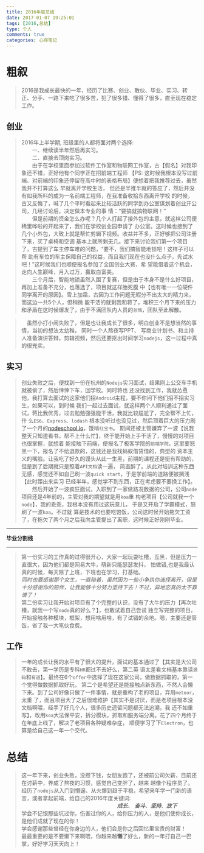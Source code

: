 ```yaml
---
title: 2016年度总结
date: 2017-01-07 19:25:01
tags: [2016,总结]
type: 个人
comments: true
categories: 心得笔记
---
```


# 粗叙
> 2016是我成长最快的一年，经历了比赛、创业、散伙、毕业、实习、转正、分手、一路下来吃了很多苦，犯了很多错、懂得了很多，直至现在稳定工作。

## 创业
> 2016年上半学期, 班级里的人都将面对两个选择:  
 　　一、继续读半年然后再实习。  
 　　二、直接去顶岗实习。  
 　　由于在学校里面参加过软件工作室和物联网工作室，古【假名】对我印象还不错，正好他有个同学正在招前端工程师 
 【PS: 这时候我根本没写过前端、对前端的印象还停留在高中时的表格布局】便想着把我推荐过去，虽然我并不打算这么
 早就离开学校生活， 但还是半推半就的答应了，然后并没有如我所料的成为一名前端工程师，在我准备收拾东西离开学校
 的时候，古又反悔了，喊了几个平时看起来比较活跃的同学到办公室谋划着创业开公司，几经讨论后，决定做本专业的事
 情：“要搞就搞物联网！”  
 　　但是前期的资金怎么办呢？几个人打起了接外包的主意，就这样公司便稀里哗啦的开起来了，我们在学校创业园申请了
 办公室。这时候也接到了几个小外包，大致上就是帮忙剪辑下视频。收益并不多，正好够把公司注册下来，买了桌椅和空调
 基本上就所剩无几。接下来讨论我们第一个项目了，古提到了车主停车难的问题，“要不，我们搞智能地锁吧！这样子可以帮
 助有车位的车主保障自己的权益，而且我们现在也没什么点子，先试水吧！”这时候我们也顺便报名参加了全国创业大赛，希
 望能借着这个机会，走向人生巅峰，月入过万，赢取白富美。  
 　　三个月后，智能地锁虽然入围了复赛，但是由于本身不是什么好项目，再加上准备不充分，也落选了，项目就这样胎死腹
 中【也有唯一一位硬件同学离开的原因】。雪上加霜，古因为工作问题无暇分不出太大的精力来，而这边一共5个人，但稍微
 能干活的就剩我和蒋了，堆积三个月下来的压力和矛盾在这时候爆发了，由于不满团队内人员的`怠惰`，团队至此解散。
 
 >　虽然小打小闹失败了，但是也让我成长了很多，明白创业不是想当然的事情，当初的想法太幼稚， 同时一个人熬夜写PPT、
 写商业计划书、和主持人准备演讲答辩，剪辑视频，然后还要抠出时间学习`nodejs`，这一过程中真的很充实。

## 实习
 >创业失败之后，便找到一份在杭州的`Nodejs`实习面试，结果刚上公交车手机就被偷了，然后悻悻下车，回学校。同时蒋也
 还没找到工作，我就怂恿他，我打算去面试的这家他们招`Android`主程，要不你问下他们招不招实习生，如果可以，到时候
 我们一起过去面试，就这样两个人顺利通过了面试，蒋比我优秀，过去勉勉强强能干活，我就比较尴尬了，完全帮不上忙，什
 么`ES6`、`Express`、`lodash` 根本没听过也没见过，然后顶着巨大的压力刷了一个月的[nodeschool.io](http://nodeschool.io)，饿啃`红宝书`。
 期间还被主管嫌弃了一波【说我整天只知道看书，帮不上什么忙】，终于能开始上手干活了，慢慢的对项目也很掌握，就想着
 能接触下前端，便报名了极客学院的`前端学院`，这里要怒黑一下，报名了不给退款的，这钱还是我找蚂蚁借贷借的，典型的
 资本主义的嘴脸。让我吃了好久的馒头从此一生黑，前期的课程还是挺有帮助的，但是到了后期就只是照着`API文档`读一遍，
 简直醉了。从此对培训这种东西无感，感觉还不如自己刷一波`quick start`，于是学前端的道路便被搁浅【此时距出来实习
 已经半年，感觉学不到东西，正在考虑要不要换工作】。  
　　然后开始了一波疯狂面试，入职到了一家做路况数据的公司，公司`node`项目还是4年前的，主管对我的期望就是用`koa`重
构老项目【公司就我一个`node`】，我的乖乖，我根本没有用过这玩意儿， 于是又开启了学霸模式，怒刷了一波`koa`。不过就
算是技术的也要吃饱饭，公司这时候开始拖欠工资了，在拖欠了两个月之后我向主管提出了离职，这时候正好刚刚毕业。
---

**毕业分割线**

---

> 第一份实习的工作真的过得很开心，大家一起玩耍吐槽，互黑，但是压力一直很大，因为他们都是网易大牛，萌新只能瑟瑟发抖，
怕做错,也是我最认真的时候，每天除了上班，下班也在学习，打基础。  
*同时也要感谢那个女生，一直陪着，虽然因为一些小争执你选择离开，但是十分感谢你的陪伴，让我能够十分努力坚持下去！不过，异地恋真的太不靠谱了！*   
第二份实习让我开始对项目有了个完整的认识，没有了大牛的压力【再次吐槽，就我一个写`node`真的好么？】，也敢试着自己尝试
独立写完整的项目，开始接触各种模块，框架，想用啥用啥，有了试错的余地。嗯，主要还是管饭，省了我一大笔伙食费。
## 工作
> 一年的成长让我的水平有了很大的提升，面试的基本通过了【其实是大公司不敢去，第一学历是专科`HR`都过不去好么，第二英
语太差看文档基本靠读`源码`和`有道`】。最终在6个`offer`中选择了现在这家公司，做数据抓取的，第一个觉得做数据抓取好玩，
第二个是希望还是能接触点新东西，不然人会懒下来。到了公司好像只做了一件事情，就是重构了老的项目，弃用`meteor`，太重
了，而且项目大了之后很难维护【其实不是讨厌，而是老项目根本没文档啊喂，经手了好几个人，很多历史遗留问题都无法追溯，我
还不如重写】，改用`koa`大法保平安，拆分模块，抓取和服务端分离。花了四个月终于在年底上线了，解决了老项目各种疑难杂症，
顺便学习了下`Electron`，也算是给自己这一年一个交代。


# 总结
> 这一年下来，创业失败，没攒下钱，女朋友跑了，还被前公司欠薪，目前还在讨薪中，养成了熬夜的习惯，感觉自己变胖了，越来
越像个程序员了。经历了`nodejs`从入门到懵逼、从火爆到趋于平稳，希望来年学一门新的语言，或者拿起前端，给自己的2016年度关键词:   
　　　　　　　　　　　　　　　　　　***成长***、 ***奋斗***、***坚持***、***放下***  
学会不记恨那些坑过你，伤害过你的人，给你压力的人，是他们使你成长，是他们成就了现在的你！  
学会感谢那些曾经在你身边的人，他们会是你之后回忆里宝贵的财富！  
最最重要的是不要懒下来啊喂，你越来越**懒**了好么，新的一年打自己一巴掌，好好学习天天向上！